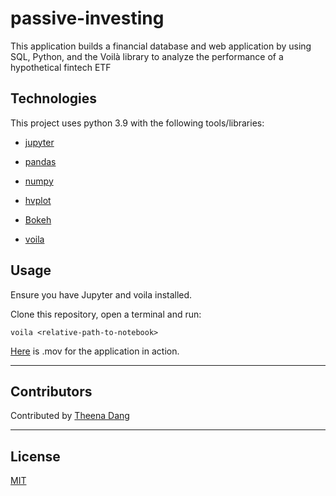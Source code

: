 # passive-investing

This application builds a financial database and web application by using SQL, Python, and the Voilà library to analyze the performance of a hypothetical fintech ETF

## Technologies

This project uses python 3.9 with the following tools/libraries:

* [jupyter](https://jupyter.org/)

* [pandas](https://pandas.pydata.org/)

* [numpy](https://numpy.org/)

* [hvplot](https://hvplot.holoviz.org/)

* [Bokeh](https://bokeh.org/)

* [voila](https://voila.readthedocs.io/en/stable/)


## Usage

Ensure you have Jupyter and voila installed.

Clone this repository, open a terminal and run:

```voila <relative-path-to-notebook>```

[Here](passive-investing.mov) is .mov for the application in action.

---

## Contributors

Contributed by [Theena Dang](maria.cristina.dang@gmail.com)

---

## License

[MIT](LICENSE)
